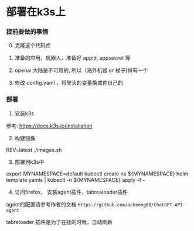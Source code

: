 # 部署在k3s上

### 提前要做的事情

0. 克隆这个代码库

1. 准备的应用，机器人，准备好 appid, appsecret 等

2. openai 大陆是不可用的, 所以（海外机器 or 梯子)得有一个

3. 修改 config.yaml ，将里头的变量换成你自己的

### 部署

1. 安装k3s

参考: https://docs.k3s.io/installation

2. 构建镜像 

REV=latest ./images.sh

3. 部署到k3s中

export MYNAMESPACE=default
kubectl create ns ${MYNAMESPACE}
helm template yamls | kubectl -n ${MYNAMESPACE} apply -f -


4. 访问firefox， 安装agent插件，tabrealoader插件

agent的配置请参考作者的文档 `https://github.com/acheong08/ChatGPT-API-agent`

tabreloader  插件是为了在挂的时候，自动刷新